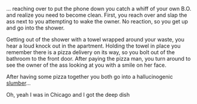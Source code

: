 ... reaching over to put the phone down you catch a whiff of your own B.O. and realize
you need to become clean. First, you reach over and slap the ass next to you attempting
to wake the owner. No reaction, so you get up and go into the shower.

Getting out of the shower with a towel wrapped around your waste, you hear a loud knock
out in the apartment. Holding the towel in place you remember there is a pizza delivery
on its way, so you bolt out of the bathroom to the front door. After paying the pizza
man, you turn around to see the owner of the ass looking at you with a smile on her face.

After having some pizza together you both go into a hallucinogenic [slumber](../marshmallow.md)...

Oh, yeah I was in Chicago and I got the deep dish